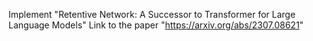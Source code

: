 Implement "Retentive Network: A Successor to Transformer for Large Language Models"
Link to the paper "https://arxiv.org/abs/2307.08621"
